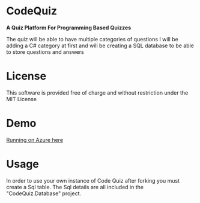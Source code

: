# CodeQuiz
**A Quiz Platform For Programming Based Quizzes**

The quiz will be able to have multiple categories of questions
I will be adding a C# category at first and will be creating a SQL database to be able to store questions and answers

# License
This software is provided free of charge and without restriction under the MIT License

# Demo
[Running on Azure here](http://codequiz.azurewebsites.net)

# Usage
In order to use your own instance of Code Quiz after forking you must create a Sql table. The Sql details are all included in the "CodeQuiz.Database" project.

